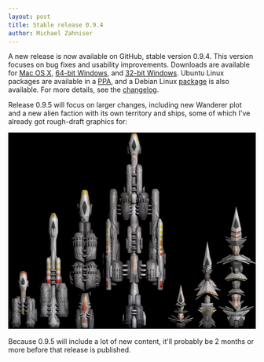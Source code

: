 ```yaml
---
layout: post
title: Stable release 0.9.4
author: Michael Zahniser
---
```

A new release is now available on GitHub, stable version 0.9.4. This version focuses on bug fixes and usability improvements. Downloads are available for [Mac OS X](https://github.com/endless-sky/endless-sky/releases/download/v0.9.3/endless-sky-macosx-0.9.3.dmg), [64-bit Windows](https://github.com/endless-sky/endless-sky/releases/download/v0.9.3/endless-sky-win64-0.9.3.zip), and [32-bit Windows](https://github.com/endless-sky/endless-sky/releases/download/v0.9.3/endless-sky-win32-0.9.3.zip). Ubuntu Linux packages are available in a [PPA](https://launchpad.net/~mzahniser/+archive/ubuntu/endless-sky), and a Debian Linux [package](https://mentors.debian.net/package/endless-sky) is also available. For more details, see the [changelog](https://github.com/endless-sky/endless-sky/blob/master/changelog).

Release 0.9.5 will focus on larger changes, including new Wanderer plot and a new alien faction with its own territory and ships, some of which I've already got rough-draft graphics for:

<img class="centered shadowed" src="/images/coalition.jpg" width="720" height="400" />

Because 0.9.5 will include a lot of new content, it'll probably be 2 months or more before that release is published.

